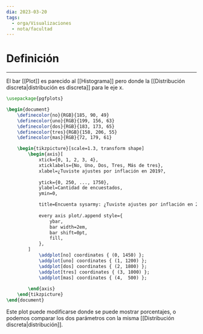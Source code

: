 ```yaml
---
dia: 2023-03-20
tags:
  - orga/Visualizaciones
  - nota/facultad
---
```

# Definición
---
El bar [[Plot]] es parecido al [[Histograma]] pero donde la [[Distribución discreta|distribución es discreta]] para le eje x.

```tikz
\usepackage{pgfplots}

\begin{document} 
	\definecolor{no}{RGB}{185, 90, 49}
	\definecolor{uno}{RGB}{199, 156, 63}
	\definecolor{dos}{RGB}{183, 173, 65}
	\definecolor{tres}{RGB}{158, 206, 55}
	\definecolor{mas}{RGB}{72, 179, 61}

	\begin{tikzpicture}[scale=1.3, transform shape]
		\begin{axis}[ 
			xtick={0, 1, 2, 3, 4},
			xticklabels={No, Uno, Dos, Tres, Más de tres}, 
			xlabel=¿Tuviste ajustes por inflación en 2019?,
			
			ytick={0, 250, ..., 1750},
			ylabel=Cantidad de encuestados, 
			ymin=0,

			title=Encuenta sysarmy: ¿Tuviste ajustes por inflación en 2019?,
			
			every axis plot/.append style={
				ybar,
				bar width=2em,
				bar shift=0pt,
				fill,
	        },
		] 
			\addplot[no] coordinates { (0, 1450) };
			\addplot[uno] coordinates { (1, 1200) };
			\addplot[dos] coordinates { (2, 1800) };
			\addplot[tres] coordinates { (3, 1000) };
			\addplot[mas] coordinates { (4,  500) };
			
		\end{axis} 
	\end{tikzpicture}
\end{document}
```

Este plot puede modificarse donde se puede mostrar porcentajes, o podemos comparar los dos parámetros con la misma [[Distribución discreta|distribución]].
